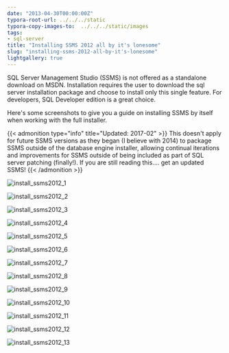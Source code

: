```yaml
---
date: "2013-04-30T00:00:00Z"
typora-root-url: ../../../static
typora-copy-images-to:  ../../../static/images
tags:
- sql-server
title: "Installing SSMS 2012 all by it's lonesome"
slug: "installing-ssms-2012-all-by-it's-lonesome"
lightgallery: true
---
```


SQL Server Management Studio (SSMS) is not offered as a standalone download on MSDN. Installation requires the user to download the sql server installation package and choose to install only this single feature. For developers, SQL Developer edition is a great choice.

Here's some screenshots to give you a guide on installing SSMS by itself when working with the full installer.

{{< admonition type="info" title="Updated: 2017-02" >}}
This doesn't apply for future SSMS versions as they began (I believe with 2014) to package SSMS outside of the database engine installer, allowing continual iterations and improvements for SSMS outside of being included as part of SQL server patching (finally!). If you are still reading this.... get an updated SSMS!
{{< /admonition >}}

![install_ssms2012_1](/images/install_ssms2012_1_rqpqhb.jpg "install_ssms2012_1")

![install_ssms2012_2](/images/install_ssms2012_2_lfdg7r.jpg "install_ssms2012_2")

![install_ssms2012_3](/images/install_ssms2012_3_kgwicg.jpg "install_ssms2012_3")

![install_ssms2012_4](/images/install_ssms2012_4_bzeogj.jpg "install_ssms2012_4")

![install_ssms2012_5](/images/install_ssms2012_5_k4eerh.jpg "install_ssms2012_5")

![install_ssms2012_6](/images/install_ssms2012_6_vh0g86.jpg "install_ssms2012_6")

![install_ssms2012_7](/images/install_ssms2012_7_jopmb4.jpg "install_ssms2012_7")

![install_ssms2012_8](/images/install_ssms2012_8_zik298.jpg "install_ssms2012_8")

![install_ssms2012_9](/images/install_ssms2012_9_rwdycz.jpg "install_ssms2012_9")

![install_ssms2012_10](/images/install_ssms2012_10_zjlgi4.jpg "install_ssms2012_10")

![install_ssms2012_11](/images/install_ssms2012_11_o1rlzd.jpg "install_ssms2012_11")

![install_ssms2012_12](/images/install_ssms2012_12_thktia.jpg "install_ssms2012_12")

![install_ssms2012_13](/images/install_ssms2012_13_zdlukh.jpg "install_ssms2012_13")
